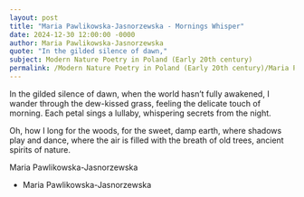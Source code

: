 ```yaml
---
layout: post
title: "Maria Pawlikowska-Jasnorzewska - Mornings Whisper"
date: 2024-12-30 12:00:00 -0000
author: Maria Pawlikowska-Jasnorzewska
quote: "In the gilded silence of dawn,"
subject: Modern Nature Poetry in Poland (Early 20th century)
permalink: /Modern Nature Poetry in Poland (Early 20th century)/Maria Pawlikowska-Jasnorzewska/Maria Pawlikowska-Jasnorzewska - Mornings Whisper
---
```


In the gilded silence of dawn,
when the world hasn’t fully awakened,
I wander through the dew-kissed grass,
feeling the delicate touch of morning.
Each petal sings a lullaby,
whispering secrets from the night.

Oh, how I long for the woods,
for the sweet, damp earth,
where shadows play and dance,
where the air is filled
with the breath of old trees,
ancient spirits of nature.

Maria Pawlikowska-Jasnorzewska

- Maria Pawlikowska-Jasnorzewska
